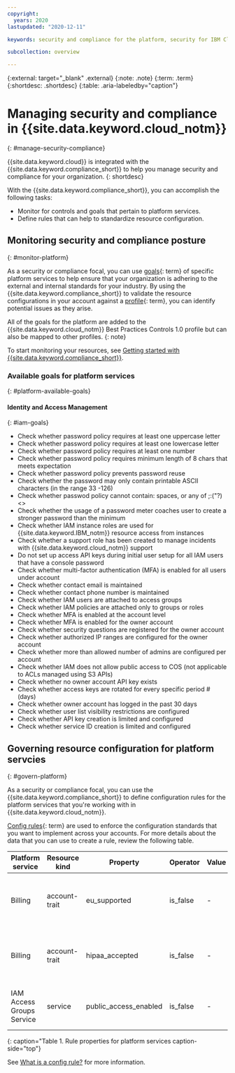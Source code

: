```yaml
---
copyright:
  years: 2020
lastupdated: "2020-12-11"

keywords: security and compliance for the platform, security for IBM Cloud, compliance for IBM Cloud, goals, config rules, rules, posture

subcollection: overview

---
```


{:external: target="_blank" .external}
{:note: .note}
{:term: .term}
{:shortdesc: .shortdesc}
{:table: .aria-labeledby="caption"}


# Managing security and compliance in {{site.data.keyword.cloud_notm}}
{: #manage-security-compliance}

{{site.data.keyword.cloud}} is integrated with the {{site.data.keyword.compliance_short}} to help you manage security and compliance for your organization.
{: shortdesc}

With the {{site.data.keyword.compliance_short}}, you can accomplish the following tasks:

* Monitor for controls and goals that pertain to platform services.
* Define rules that can help to standardize resource configuration.

## Monitoring security and compliance posture
{: #monitor-platform}

As a security or compliance focal, you can use [goals](#x2117978){: term} of specific platform services to help ensure that your organization is adhering to the external and internal standards for your industry. By using the {{site.data.keyword.compliance_short}} to validate the resource configurations in your account against a [profile](#x2034950){: term}, you can identify potential issues as they arise.

All of the goals for the platform are added to the {{site.data.keyword.cloud_notm}} Best Practices Controls 1.0 profile but can also be mapped to other profiles.
{: note}

To start monitoring your resources, see [Getting started with {{site.data.keyword.compliance_short}}](/docs/security-compliance?topic-security-compliance-getting-started).

### Available goals for platform services
{: #platform-available-goals}

#### Identity and Access Management
{: #iam-goals}

* Check whether password policy requires at least one uppercase letter
* Check whether password policy requires at least one lowercase letter
* Check whether password policy requires at least one number
* Check whether password policy requires minimum length of 8 chars that meets expectation
* Check whether password policy prevents password reuse
* Check whether the password may only contain printable ASCII characters (in the range 33 -126)
* Check whether passwod policy cannot contain: spaces, or any of \;:("?)<>
* Check whether the usage of a password meter coaches user to create a stronger password than the minimum
* Check whether IAM instance roles are used for {{site.data.keyword.IBM_notm}} resource access from instances
* Check whether a support role has been created to manage incidents with {{site.data.keyword.cloud_notm}} support
* Do not set up access API keys during initial user setup for all IAM users that have a console password
* Check whether multi-factor authentication (MFA) is enabled for all users under account
* Check whether contact email is maintained
* Check whether contact phone number is maintained
* Check whether IAM users are attached to access groups
* Check whether IAM policies are attached only to groups or roles
* Check whether MFA is enabled at the account level
* Check whether MFA is enabled for the owner account
* Check whether security questions are registered for the owner account
* Check whether authorized IP ranges are configured for the owner account
* Check whether more than allowed number of admins are configured per account
* Check whether IAM does not allow public access to COS (not applicable to ACLs managed using S3 APIs)
* Check whether no owner account API key exists
* Check whether access keys are rotated for every specific period # (days)
* Check whether owner account has logged in the past 30 days
* Check whether user list visibility restrictions are configured
* Check whether API key creation is limited and configured
* Check whether service ID creation is limited and configured

## Governing resource configuration for platform servcies
{: #govern-platform}

As a security or compliance focal, you can use the {{site.data.keyword.compliance_short}} to define configuration rules for the platform services that you're working with in {{site.data.keyword.cloud_notm}}.

[Config rules](#x3084914){: term} are used to enforce the configuration standards that you want to implement across your accounts. For more details about the data that you can use to create a rule, review the following table.

| Platform service | Resource kind | Property | Operator | Value | Description |
|---------------|---------------|----------|---------------|-------|-------------|
| Billing | account-trait | eu_supported | is_false | - | Indicates whether the account has the eu_supported flag enabled. |
| Billing | account-trait | hipaa_accepted | is_false | - | Indicates whether the account has the hipaa_accepted flag enabled. |
| IAM Access Groups Service | service | public_access_enabled | is_false | - | Indicates whether the public access feature is enabled. |
{: caption="Table 1. Rule properties for platform services caption-side="top"}

See [What is a config rule?](/docs/security-compliance?topic=security-compliance-what-is-rule) for more information. 
